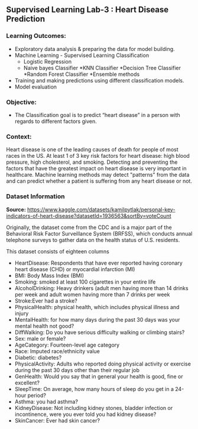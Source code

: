 ## Supervised Learning Lab-3 : Heart Disease Prediction

### Learning Outcomes:
* Exploratory data analysis & preparing the data for model building.
* Machine Learning - Supervised Learning Classification
  * Logistic Regression
  * Naive bayes Classifier
  *KNN Classifier
  *Decision Tree Classifier
  *Random Forest Classifier
  *Ensemble methods
* Training and making predictions using different classification models.
* Model evaluation

### Objective:
* The Classification goal is to predict “heart disease” in a person with regards to different factors given.

### Context:
Heart disease is one of the leading causes of death for people of most races in the US. At least 1 of 3 key risk factors for heart disease: high blood pressure, high cholesterol, and smoking.
Detecting and preventing the factors that have the greatest impact on heart disease is very important in healthcare. Machine learning methods may detect "patterns" from the data and can predict whether a patient is suffering from any heart disease or not.

### Dataset Information
**Source:** https://www.kaggle.com/datasets/kamilpytlak/personal-key-indicators-of-heart-disease?datasetId=1936563&sortBy=voteCount

Originally, the dataset come from the CDC and is a major part of the Behavioral Risk Factor Surveillance System (BRFSS), which conducts annual telephone surveys to gather data on the health status of U.S. residents.

This dataset consists of eighteen columns

* HeartDisease: Respondents that have ever reported having coronary heart disease (CHD) or myocardial infarction (MI)
* BMI: Body Mass Index (BMI)
* Smoking: smoked at least 100 cigarettes in your entire life
* AlcoholDrinking: Heavy drinkers (adult men having more than 14 drinks per week and adult women having more than 7 drinks per week
* Stroke:Ever had a stroke?
* PhysicalHealth: physical health, which includes physical illness and injury
* MentalHealth: for how many days during the past 30 days was your mental health not good?
* DiffWalking: Do you have serious difficulty walking or climbing stairs?
* Sex: male or female?
* AgeCategory: Fourteen-level age category
* Race: Imputed race/ethnicity value
* Diabetic: diabetes?
* PhysicalActivity: Adults who reported doing physical activity or exercise during the past 30 days other than their regular job
* GenHealth: Would you say that in general your health is good, fine or excellent?
* SleepTime: On average, how many hours of sleep do you get in a 24-hour period?
* Asthma: you had asthma?
* KidneyDisease: Not including kidney stones, bladder infection or incontinence, were you ever told you had kidney disease?
* SkinCancer: Ever had skin cancer?
